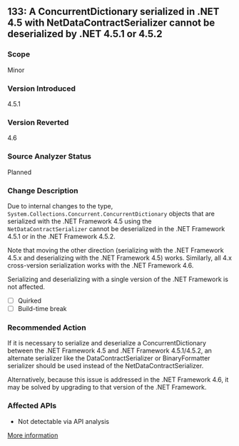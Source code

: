 ## 133: A ConcurrentDictionary serialized in .NET 4.5 with NetDataContractSerializer cannot be deserialized by .NET 4.5.1 or 4.5.2

### Scope
Minor

### Version Introduced
4.5.1

### Version Reverted
4.6

### Source Analyzer Status
Planned

### Change Description
Due to internal changes to the type, `System.Collections.Concurrent.ConcurrentDictionary` objects that are serialized with the .NET Framework 4.5
using the `NetDataContractSerializer` cannot be deserialized in the .NET Framework 4.5.1 or in the .NET Framework 4.5.2.

Note that moving the other direction (serializing with the .NET Framework 4.5.x and deserializing with the .NET Framework 4.5) works. Similarly,
all 4.x cross-version serialization works with the .NET Framework 4.6.

Serializing and deserializing with a single version of the .NET Framework is not affected.

- [ ] Quirked
- [ ] Build-time break

### Recommended Action
If it is necessary to serialize and deserialize a ConcurrentDictionary between the .NET Framework 4.5 and .NET Framework 4.5.1/4.5.2, an alternate serializer like the 
DataContractSerializer or BinaryFormatter serializer should be used instead of the NetDataContractSerializer.

Alternatively, because this issue is addressed in the .NET Framework 4.6, it may be solved by upgrading to that version of the .NET Framework.

### Affected APIs
* Not detectable via API analysis

[More information](https://msdn.microsoft.com/en-us/library/dn458360(v=vs.110).aspx#Core)

<!--
    ### Notes
    Should be fairly easy to detect ConcurrentDictionary objects being serialized/deserialized by a NetDataContractSerializer.
-->

